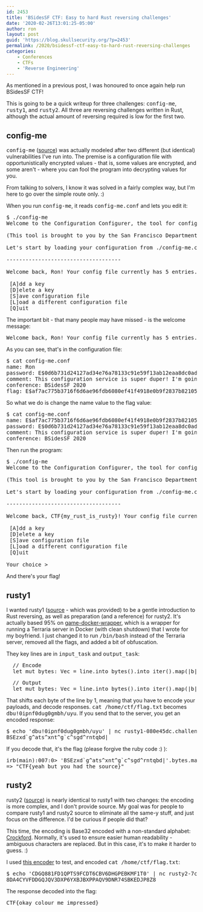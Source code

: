 ```yaml
---
id: 2453
title: 'BSidesSF CTF: Easy to hard Rust reversing challenges'
date: '2020-02-26T13:01:25-05:00'
author: ron
layout: post
guid: 'https://blog.skullsecurity.org/?p=2453'
permalink: /2020/bsidessf-ctf-easy-to-hard-rust-reversing-challenges
categories:
    - Conferences
    - CTFs
    - 'Reverse Engineering'
---
```


As mentioned in a previous post, I was honoured to once again help run BSidesSF CTF!

This is going to be a quick writeup for three challenges: <tt>config-me</tt>, <tt>rusty1</tt>, and <tt>rusty2</tt>. All three are reversing challenges written in Rust, although the actual amount of reversing required is low for the first two.
<!--more-->
<h2>config-me</h2>

<tt>config-me</tt> (<a href="https://github.com/BSidesSF/ctf-2020-release/blob/master/config-me/challenge/src/main.rs">source</a>) was actually modeled after two different (but identical) vulnerabilities I've run into. The premise is a configuration file with opportunistically encrypted values - that is, some values are encrypted, and some aren't - where you can fool the program into decrypting values for you.

From talking to solvers, I know it was solved in a fairly complex way, but I'm here to go over the simple route only. :)

When you run <tt>config-me</tt>, it reads <tt>config-me.conf</tt> and lets you edit it:

<pre>
$ ./config-me 
Welcome to the Configuration Configurer, the tool for configuring your config files! Now featuring secure encryption!

(This tool is brought to you by the San Francisco Department of Redundancy Department)

Let's start by loading your configuration from ./config-me.conf

------------------------------------

Welcome back, Ron! Your config file currently has 5 entries. What would you like to do?

 [A]dd a key
 [D]elete a key
 [S]ave configuration file
 [L]oad a different configuration file
 [Q]uit
</pre>

The important bit - that many people may have missed - is the welcome message:

<pre>
Welcome back, Ron! Your config file currently has 5 entries. What would you like to do?
</pre>

As you can see, that's in the configuration file:

<pre>
$ cat config-me.conf
name: Ron
password: E$0d6b731d24127ad34e76a78133c91e59f13ab12eaa8dc0ad99e10c71
comment: This configuration service is super duper! I'm going to write all my configurations like this!
conference: BSidesSF 2020
flag: E$af7ac775b3716f6d6ae96fdb6080ef41f4918e0b9f2837b82105b5da39
</pre>

So what we do is change the name value to the flag value:

<pre>
$ cat config-me.conf
name: E$af7ac775b3716f6d6ae96fdb6080ef41f4918e0b9f2837b82105b5da39
password: E$0d6b731d24127ad34e76a78133c91e59f13ab12eaa8dc0ad99e10c71
comment: This configuration service is super duper! I'm going to write all my configurations like this!
conference: BSidesSF 2020
</pre>

Then run the program:

<pre>
$ ./config-me 
Welcome to the Configuration Configurer, the tool for configuring your config files! Now featuring secure encryption!

(This tool is brought to you by the San Francisco Department of Redundancy Department)

Let's start by loading your configuration from ./config-me.conf

------------------------------------

Welcome back, CTF{my_rust_is_rusty}! Your config file currently has 4 entries. What would you like to do?

 [A]dd a key
 [D]elete a key
 [S]ave configuration file
 [L]oad a different configuration file
 [Q]uit

Your choice > 
</pre>

And there's your flag!

<h2>rusty1</h2>

I wanted rusty1 (<a href="https://github.com/BSidesSF/ctf-2020-release/blob/master/rusty1/challenge/src/src/main.rs">source</a> - which was provided) to be a gentle introduction to Rust reversing, as well as preparation (and a reference) for rusty2. It's actually based 95% on <a href="https://github.com/iagox86/game-docker-wrapper">game-docker-wrapper</a>, which is a wrapper for running a Terraria server in Docker (with clean shutdown) that I wrote for my boyfriend. I just changed it to run <tt>/bin/bash</tt> instead of the Terraria server, removed all the flags, and added a bit of obfuscation.

They key lines are in <tt>input_task</tt> and <tt>output_task</tt>:

<pre>
  // Encode
  let mut bytes: Vec<u8> = line.into_bytes().into_iter().map(|b| b - 1).collect();
</pre>

<pre>
  // Output
  let mut bytes: Vec<u8> = line.into_bytes().into_iter().map(|b| b - 1).collect();
</pre>

That shifts each byte of the line by 1, meaning that you have to encode your payloads, and decode responses. <tt>cat /home/ctf/flag.txt</tt> becomes <tt>dbu!0ipnf0dug0gmbh/uyu</tt>. If you send that to the server, you get an encoded response:

<pre>
$ echo 'dbu!0ipnf0dug0gmbh/uyu' | nc rusty1-080e45dc.challenges.bsidessf.net 8832
BSEzxd`g^ats^xnt^g`c^sgd^rntqbd|
</pre>

If you decode that, it's the flag (please forgive the ruby code :) ):

<pre>
irb(main):007:0> 'BSEzxd`g^ats^xnt^g`c^sgd^rntqbd|'.bytes.map {|b| (b+1).chr}.join
=> "CTF{yeah_but_you_had_the_source}"
</pre>

<h2>rusty2</h2>

rusty2 (<a href="https://github.com/BSidesSF/ctf-2020-release/blob/master/rusty2/challenge/src/src/main.rs">source</a>) is nearly identical to rusty1 with two changes: the encoding is more complex, and I don't provide source. My goal was for people to compare rusty1 and rusty2 source to eliminate all the same-y stuff, and just focus on the difference. I'd be curious if people did that?

This time, the encoding is Base32 encoded with a non-standard alphabet: <a href="https://en.wikipedia.org/wiki/Base32#Crockford's_Base32">Crockford</a>. Normally, it's used to ensure easier human readability - ambiguous characters are replaced. But in this case, it's to make it harder to guess. :)

I used <a href="https://www.dcode.fr/crockford-base-32-encoding">this encoder</a> to test, and encoded <tt>cat /home/ctf/flag.txt</tt>:

<pre>
$ echo 'CDGQ881FD1QPTS9FCDT6CBV6DHGPEBKMF1T0' | nc rusty2-7c8a2fad.challenges.bsidessf.net 8833
8DA4CYVFDDGQJQV3DXP6YXBJBXPPAQV9DNR74SBKEDJP8Z8
</pre>

The response decoded into the flag:

<pre>
CTF{okay_colour_me_impressed}
</pre>
